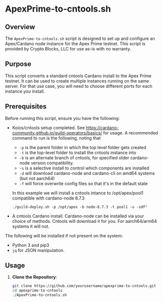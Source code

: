 # ApexPrime-to-cntools.sh

## Overview

The `ApexPrime-to-cntools.sh` script is designed to set up and configure an Apex/Cardano node instance for the Apex Prime testnet. This script is provided by Crypto Blocks, LLC for use as-is with no warranty.

## Purpose

This script converts a standard cntools Cardano install to the Apex Prime testnet. It can be used to create multiple instances running on the same server. For that use case, you will need to choose different ports for each instance you install.

## Prerequisites

Before running this script, ensure you have the following:

- Koios/cntools setup completed.
  See https://cardano-community.github.io/guild-operators/basics/ for usage. A recommended command to run is the following, noting that
  - `-p` is the parent folder in which the top level folder gets created
  - `-t` is the top-level folder to install the cntools instance into
  - `-b` is an alternate branch of cntools, for specified older cardano-node version compatibility.
  - `-s` is a selective install to control which components are installed
  - `-d` will download cardano-node and cardano-cli on amd64 systems (but not aarch64)
  - `-f` will force overwrite config files so that it's in the default state
  
  In this example we will install a cntools intance to /opt/apex/pool1 compatible with cardano-node 8.7.3
  
  ```./guild-deploy.sh -p /opt/apex -b node-8.7.3 -t pool1 -u -sdf"```


- A cntools Cardano install.
  Cardano-node can be installed via your choice of methods. Cntools will download it for you. For aarch64/arm64 systems it will not.

The following will be installed if not present on the system:
- Python 3 and pip3
- `jq` for JSON manipulation.

## Usage

1. **Clone the Repository**:
   ```bash
   git clone https://github.com/yourusername/apexprime-to-cntools.git
   cd apexprime-to-cntools
   ./ApexPrime-to-cntools.sh  